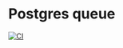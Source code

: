 # Postgres queue

[![CI](https://github.com/horothesun/postgres-queue/actions/workflows/ci.yml/badge.svg)](https://github.com/horothesun/postgres-queue/actions/workflows/ci.yml)
